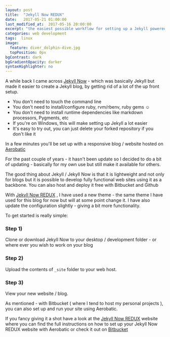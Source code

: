 ```yaml
---
layout: post
title:  "Jekyll Now REDUX"
date:   2017-05-21 01:00:00
last_modified_at:  2017-05-16 20:00:00
excerpt: "the easiest possible workflow for setting up a Jekyll powered website and blog ..."
categories: web development
tags:  linux
image:
  feature: diver_dolphin-dive.jpg
  topPosition: 0px
bgContrast: dark
bgGradientOpacity: darker
syntaxHighlighter: no
---
```


A while back I came across [Jekyll Now](http://www.jekyllnow.com) - which was basically Jekyll but made it easier to create a Jekyll blog, by getting rid of a lot of the up front setup.

- You don't need to touch the command line
- You don't need to install/configure ruby, rvm/rbenv, ruby gems :relaxed:
- You don't need to install runtime dependencies like markdown processors, Pygments, etc
- If you're on Windows, this will make setting up Jekyll a lot easier
- It's easy to try out, you can just delete your forked repository if you don't like it

In a few minutes you'll be set up with a responsive blog / website hosted on [Aerobatic](https://www.aerobatic.com)

For the past couple of years - it hasn't been update so I decided to do a bit of updating - basically for my own use but still make it available for others.

The good thing about Jekyll / Jekyll Now is that it is lightweight and not only for blogs but it is possible to develop fully functional web sites using it as a backbone. You can also host and deploy it free with Bitbucket and Github

With [Jekyll Now REDUX](https://jekyll-now-redux.aerobatic.io) , I have used a new theme - the same theme I have used for this blog for now but will at some point change it. I have also update the configuration slightly - giving a bit more functionality.

To get started is really simple:

### Step 1)
 Clone or download Jekyll Now to your desktop / development folder - or where ever you wish to work on your blog

### Step 2)
 Upload the contents of `_site` folder to your web host.

### Step 3)
 View your new website / blog.

As mentioned - with Bitbucket ( where I tend to host my personal projects ), you can also set up and run your site using Aerobatic.

If you fancy giving it a shot have a look at the [Jekyll Now REDUX](https://jekyll-now-redux.aerobatic.io) website where you can find the full instructions on how to set up your Jekyll Now REDUX website with Aerobatic or check it out on [Bitbucket](https://bitbucket.org/dyoungwd/jekyll-now)
